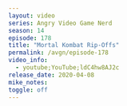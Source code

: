 ```yaml
---
layout: video
series: Angry Video Game Nerd
season: 14
episode: 178
title: "Mortal Kombat Rip-Offs"
permalink: /avgn/episode-178
video_info:
  - youtube;YouTube;ldC4hw8AJ2c
release_date: 2020-04-08
mike_notes:
toggle: off
---
```


